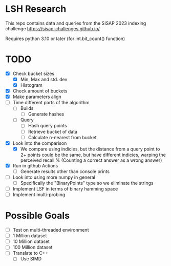 # LSH Research

This repo contains data and queries from the SISAP 2023 indexing challenge https://sisap-challenges.github.io/

Requires python 3.10 or later (for int.bit_count() function)

# TODO

- [X] Check bucket sizes
  - [X] Min, Max and std. dev
  - [X] Histogram
- [X] Check amount of buckets
- [X] Make parameters align
- [ ] Time different parts of the algorithm
  - [ ] Builds
    - [ ] Generate hashes
  - [ ] Query
    - [ ] Hash query points
    - [ ] Retrieve bucket of data
    - [ ] Calculate n-nearest from bucket
- [X] Look into the comparison
  - [X] We compare using indicies, but the distance from a query point to 2+ points could be the same, but have different indicies, warping the perceived recall % (Counting a correct answer as a wrong answer)
- [X] Run in github Actions
  - [ ] Generate results other than console prints
- [ ] Look into using more numpy in general
  - [ ] Specifically the "BinaryPoints" type so we eliminate the strings
- [ ] Implement LSF in terms of binary hamming space
- [ ] Implement multi-probing

# Possible Goals
- [ ] Test on multi-threaded environment
- [ ] 1 Million dataset
- [ ] 10 Million dataset
- [ ] 100 Million dataset
- [ ] Translate to C++
  - [ ] Use SIMD